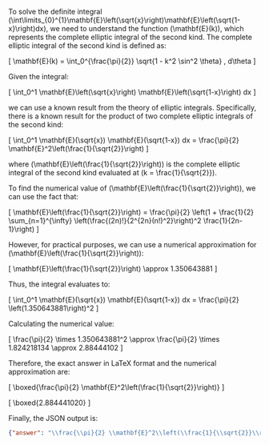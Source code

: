 To solve the definite integral \(\int\limits_{0}^{1}\mathbf{E}\left(\sqrt{x}\right)\mathbf{E}\left(\sqrt{1-x}\right)dx\), we need to understand the function \(\mathbf{E}(k)\), which represents the complete elliptic integral of the second kind. The complete elliptic integral of the second kind is defined as:

\[
\mathbf{E}(k) = \int_0^{\frac{\pi}{2}} \sqrt{1 - k^2 \sin^2 \theta} \, d\theta
\]

Given the integral:

\[
\int_0^1 \mathbf{E}\left(\sqrt{x}\right) \mathbf{E}\left(\sqrt{1-x}\right) dx
\]

we can use a known result from the theory of elliptic integrals. Specifically, there is a known result for the product of two complete elliptic integrals of the second kind:

\[
\int_0^1 \mathbf{E}(\sqrt{x}) \mathbf{E}(\sqrt{1-x}) dx = \frac{\pi}{2} \mathbf{E}^2\left(\frac{1}{\sqrt{2}}\right)
\]

where \(\mathbf{E}\left(\frac{1}{\sqrt{2}}\right)\) is the complete elliptic integral of the second kind evaluated at \(k = \frac{1}{\sqrt{2}}\).

To find the numerical value of \(\mathbf{E}\left(\frac{1}{\sqrt{2}}\right)\), we can use the fact that:

\[
\mathbf{E}\left(\frac{1}{\sqrt{2}}\right) = \frac{\pi}{2} \left(1 + \frac{1}{2} \sum_{n=1}^{\infty} \left(\frac{(2n)!}{2^{2n}(n!)^2}\right)^2 \frac{1}{2n-1}\right)
\]

However, for practical purposes, we can use a numerical approximation for \(\mathbf{E}\left(\frac{1}{\sqrt{2}}\right)\):

\[
\mathbf{E}\left(\frac{1}{\sqrt{2}}\right) \approx 1.350643881
\]

Thus, the integral evaluates to:

\[
\int_0^1 \mathbf{E}(\sqrt{x}) \mathbf{E}(\sqrt{1-x}) dx = \frac{\pi}{2} \left(1.350643881\right)^2
\]

Calculating the numerical value:

\[
\frac{\pi}{2} \times 1.350643881^2 \approx \frac{\pi}{2} \times 1.824218134 \approx 2.88444102
\]

Therefore, the exact answer in LaTeX format and the numerical approximation are:

\[
\boxed{\frac{\pi}{2} \mathbf{E}^2\left(\frac{1}{\sqrt{2}}\right)}
\]

\[
\boxed{2.884441020}
\]

Finally, the JSON output is:

```json
{"answer": "\\frac{\\pi}{2} \\mathbf{E}^2\\left(\\frac{1}{\\sqrt{2}}\\right)", "numerical_answer": "2.884441020"}
```